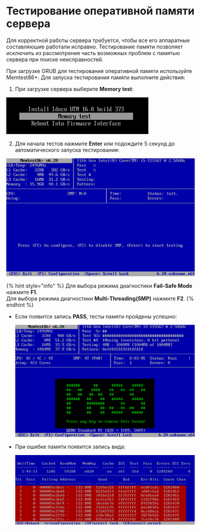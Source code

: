 # Тестирование оперативной памяти сервера

Для корректной работы сервера требуется, чтобы все его аппаратные составляюшие работали исправно.
Тестирование памяти позволяет исключить из рассмотрения часть возможных проблем с памятью сервера при поиске неисправностей.

При загрузке GRUB для тестирования оперативной памяти используйте Memtest86+.
Для запуска тестирования памяти выполните действия:

1. При загрузке сервера выберите **Memory test**:
   
![](../../.gitbook/assets/memory-testing1.png)

2. Для начала тестов нажмите **Enter** или подождите 5 секунд до автоматического запуска тестирования:

![](../../.gitbook/assets/memory-testing2.png)

{% hint style="info" %}
Для выбора режима диагностики **Fail-Safe Mode** нажмите **F1**.\
Для выбора режима диагностики **Multi-Threading(SMP)** нажмите **F2**.
{% endhint %}

* Если появится запись **PASS**, тесты памяти пройдены успешно:

    ![](../../.gitbook/assets/memory-testing4.png)

* При ошибке памяти появится запись вида:
    
    ![](../../.gitbook/assets/memory-testing5.png)

